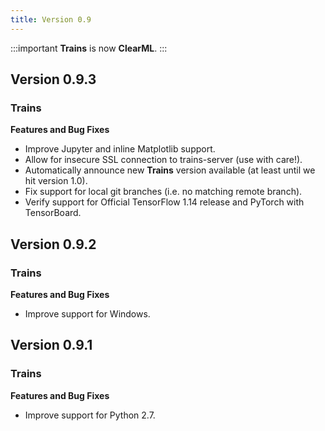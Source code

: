 ```yaml
---
title: Version 0.9
---
```


:::important
**Trains** is now **ClearML**.
:::

## Version 0.9.3

### Trains

**Features and Bug Fixes**

* Improve Jupyter and inline Matplotlib support.
* Allow for insecure SSL connection to trains-server (use with care!).
* Automatically announce new **Trains** version available (at least until we hit version 1.0).
* Fix support for local git branches (i.e. no matching remote branch).
* Verify support for Official TensorFlow 1.14 release and PyTorch with TensorBoard.

## Version 0.9.2

### Trains

**Features and Bug Fixes**

* Improve support for Windows.

## Version 0.9.1

### Trains

**Features and Bug Fixes**

* Improve support for Python 2.7.

